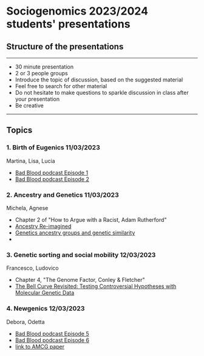 # Sociogenomics 2023/2024 students' presentations

## Structure of the presentations
---
* 30 minute  presentation
* 2 or 3 people groups
* Introduce the topic of discussion, based on the suggested material
* Feel free to search for other material 
* Do not hesitate to make questions to sparkle discussion in class after your presentation
* Be creative

---
## Topics

### 1. Birth of Eugenics 11/03/2023

Martina, Lisa, Lucia

* [Bad Blood podcast Episode 1](https://www.bbc.co.uk/sounds/play/m001fm8m)
* [Bad Blood podcast Episode 2](https://www.bbc.co.uk/sounds/play/m001fd36)

### 2. Ancestry and Genetics 11/03/2023
Michela, Agnese

* Chapter 2 of "How to Argue with a Racist, Adam Rutherford"
* [Ancestry Re-imagined](https://www.youtube.com/watch?v=64Z-LqxZ-18)
* [Genetics ancestry groups and genetic similarity](https://gcbias.org/2022/07/12/genetic-ancestry-groups-and-genetic-similarity/)
*

### 3. Genetic sorting and social mobility 12/03/2023
Francesco, Ludovico


* Chapter 4, "The Genome Factor, Conley & Fletcher"
* [The Bell Curve Revisited: Testing Controversial Hypotheses with Molecular Genetic Data](https://www.sociologicalscience.com/download/vol-3/july/SocSci_v3_520to539.pdf)


### 4. Newgenics 12/03/2023
Debora, Odetta

* [Bad Blood podcast Episode 5](https://www.bbc.co.uk/sounds/play/m001g927)
* [Bad Blood podcast Episode 6](https://www.bbc.co.uk/sounds/play/m001gj50)
* [link to AMCG paper](https://www.gimjournal.org/article/S1098-3600(23)01068-7/fulltext)
